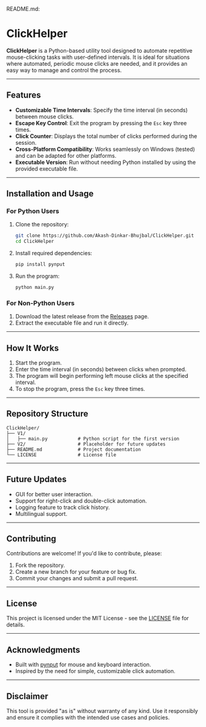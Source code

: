 README.md:

# ClickHelper

**ClickHelper** is a Python-based utility tool designed to automate repetitive mouse-clicking tasks with user-defined intervals. It is ideal for situations where automated, periodic mouse clicks are needed, and it provides an easy way to manage and control the process.

---

## Features

- **Customizable Time Intervals**: Specify the time interval (in seconds) between mouse clicks.
- **Escape Key Control**: Exit the program by pressing the `Esc` key three times.
- **Click Counter**: Displays the total number of clicks performed during the session.
- **Cross-Platform Compatibility**: Works seamlessly on Windows (tested) and can be adapted for other platforms.
- **Executable Version**: Run without needing Python installed by using the provided executable file.

---

## Installation and Usage

### For Python Users

1. Clone the repository:
   ```bash
   git clone https://github.com/Akash-Dinkar-Bhujbal/ClickHelper.git
   cd ClickHelper
   ```
2. Install required dependencies:
   ```bash
   pip install pynput
   ```
3. Run the program:
   ```bash
   python main.py
   ```

### For Non-Python Users

1. Download the latest release from the [Releases](https://github.com/Akash-Dinkar-Bhujbal/ClickHelper/releases) page.
2. Extract the executable file and run it directly.

---

## How It Works

1. Start the program.
2. Enter the time interval (in seconds) between clicks when prompted.
3. The program will begin performing left mouse clicks at the specified interval.
4. To stop the program, press the `Esc` key three times.

---

## Repository Structure

```
ClickHelper/
├── V1/
│   ├── main.py           # Python script for the first version
├── V2/                   # Placeholder for future updates
├── README.md             # Project documentation
└── LICENSE               # License file
```

---

## Future Updates

- GUI for better user interaction.
- Support for right-click and double-click automation.
- Logging feature to track click history.
- Multilingual support.

---

## Contributing

Contributions are welcome! If you'd like to contribute, please:

1. Fork the repository.
2. Create a new branch for your feature or bug fix.
3. Commit your changes and submit a pull request.

---

## License

This project is licensed under the MIT License - see the [LICENSE](LICENSE) file for details.

---

## Acknowledgments

- Built with [pynput](https://pypi.org/project/pynput/) for mouse and keyboard interaction.
- Inspired by the need for simple, customizable click automation.

---

## Disclaimer

This tool is provided "as is" without warranty of any kind. Use it responsibly and ensure it complies with the intended use cases and policies.

